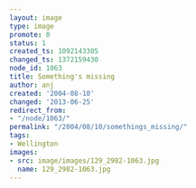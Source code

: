 ```yaml
---
layout: image
type: image
promote: 0
status: 1
created_ts: 1092143305
changed_ts: 1372159430
node_id: 1063
title: Something's missing
author: anj
created: '2004-08-10'
changed: '2013-06-25'
redirect_from:
- "/node/1063/"
permalink: "/2004/08/10/somethings_missing/"
tags:
- Wellington
images:
- src: image/images/129_2982-1063.jpg
  name: 129_2982-1063.jpg
---
```


